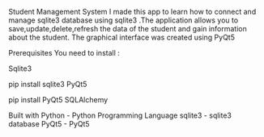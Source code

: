 Student Management System
I made this app to learn how to connect and manage sqlite3  database using sqlite3 .The application allows you to save,update,delete,refresh the data of the student and gain information about the student. The graphical interface was created using PyQt5




Prerequisites
You need to install :

Sqlite3

pip install sqlite3
PyQt5

pip install PyQt5
SQLAlchemy



Built with
Python - Python Programming Language
sqlite3 - sqlite3 database
PyQt5 - PyQt5

